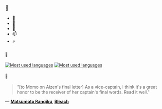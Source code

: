 ### 👋

- 🔭
- 🌱
- 💬
- 📫
- ⚡

#### 🧏

[![Most used languages](https://github-readme-stats-aynah.vercel.app/api/top-langs/?username=aynh&theme=solarized-dark&langs_count=6&layout=compact&hide_title=true)](https://github.com/anuraghazra/github-readme-stats#gh-dark-mode-only)
[![Most used languages](https://github-readme-stats-aynah.vercel.app/api/top-langs/?username=aynh&theme=solarized-light&langs_count=6&layout=compact&hide_title=true)](https://github.com/anuraghazra/github-readme-stats#gh-light-mode-only)

#### 💬

> "[to Momo on Aizen's final letter] As a vice-captain, I think it's a great honor to be the receiver of her captain's final words. Read it well."

&mdash; [**Matsumoto Rangiku**](https://myanimelist.net/character.php?q=Matsumoto%20Rangiku&cat=character), [**Bleach**](https://myanimelist.net/search/all?q=Bleach&cat=all)
